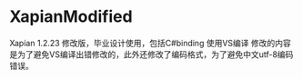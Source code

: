 # XapianModified
Xapian 1.2.23 修改版，毕业设计使用，包括C#binding
使用VS编译
修改的内容是为了避免VS编译出错修改的，此外还修改了编码格式，为了避免中文utf-8编码错误。
